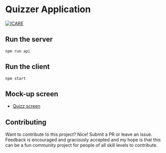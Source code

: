 # Quizzer Application

[![ICARE](https://icarebadge.com/ICARE-white.png)](https://icarebadge.com)

## Run the server

`npm run api`

## Run the client

`npm start`

## Mock-up screen
- [Quizz screen](https://jsfiddle.net/thangchung/fm4yk9cj/)

## Contributing
Want to contribute to this project? Nice! Submit a PR or leave an issue. Feedback
is encouraged and graciously accepted and my hope is that this can be a fun
community project for people of all skill levels to contribute.
